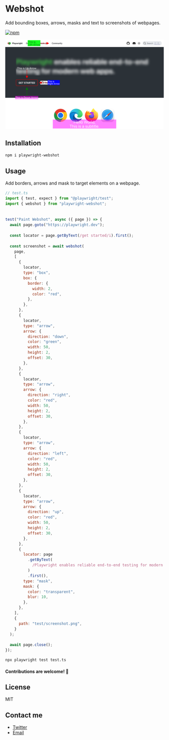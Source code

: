 # Webshot

Add bounding boxes, arrows, masks and text to screenshots of webpages.

[![npm](https://img.shields.io/npm/v/playwright-webshot.svg)](https://www.npmjs.com/package/playwright-webshot)


![](./test/screenshot.png)

## Installation
```bash
npm i playwright-webshot
```

## Usage

Add borders, arrows and mask to target elements on a webpage.

```javascript
// test.ts 
import { test, expect } from "@playwright/test";
import { webshot } from "playwright-webshot";


test("Paint Webshot", async ({ page }) => {
  await page.goto("https://playwright.dev");

  const locator = page.getByText(/get started/i).first();

  const screenshot = await webshot(
    page,
    [
      {
        locator,
        type: "box",
        box: {
          border: {
            width: 2,
            color: "red",
          },
        },
      },
      {
        locator,
        type: "arrow",
        arrow: {
          direction: "down",
          color: "green",
          width: 50,
          height: 2,
          offset: 30,
        },
      },
      {
        locator,
        type: "arrow",
        arrow: {
          direction: "right",
          color: "red",
          width: 50,
          height: 2,
          offset: 30,
        },
      },
      {
        locator,
        type: "arrow",
        arrow: {
          direction: "left",
          color: "red",
          width: 50,
          height: 2,
          offset: 30,
        },
      },
      {
        locator,
        type: "arrow",
        arrow: {
          direction: "up",
          color: "red",
          width: 50,
          height: 2,
          offset: 30,
        },
      },
      {
        locator: page
          .getByText(
            /Playwright enables reliable end-to-end testing for modern web apps./i
          )
          .first(),
        type: "mask",
        mask: {
          color: "transparent",
          blur: 10,
        },
      },
    ],
    {
      path: "test/screenshot.png",
    }
  );
  
  await page.close();
});

```

```bash
npx playwright test test.ts
```

#### Contributions are welcome! 🎉

## License
MIT


## Contact me
- [Twitter](https://twitter.com/int2float)
- [Email](mailto:mail2paras.s@gmail.com)

